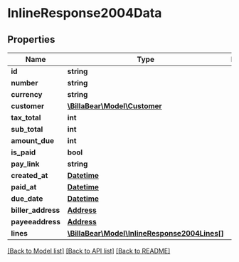 # InlineResponse2004Data

## Properties
Name | Type | Description | Notes
------------ | ------------- | ------------- | -------------
**id** | **string** |  | [optional] 
**number** | **string** |  | [optional] 
**currency** | **string** |  | [optional] 
**customer** | [**\BillaBear\Model\Customer**](Customer.md) |  | [optional] 
**tax_total** | **int** |  | [optional] 
**sub_total** | **int** |  | [optional] 
**amount_due** | **int** |  | [optional] 
**is_paid** | **bool** |  | [optional] 
**pay_link** | **string** |  | [optional] 
**created_at** | [**Datetime**](Datetime.md) |  | [optional] 
**paid_at** | [**Datetime**](Datetime.md) |  | [optional] 
**due_date** | [**Datetime**](Datetime.md) |  | [optional] 
**biller_address** | [**Address**](Address.md) |  | [optional] 
**payeeaddress** | [**Address**](Address.md) |  | [optional] 
**lines** | [**\BillaBear\Model\InlineResponse2004Lines[]**](InlineResponse2004Lines.md) |  | [optional] 

[[Back to Model list]](../../README.md#documentation-for-models) [[Back to API list]](../../README.md#documentation-for-api-endpoints) [[Back to README]](../../README.md)

